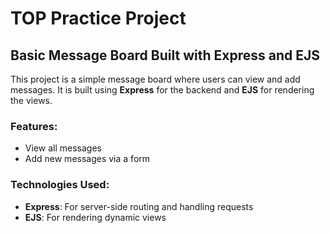 # TOP Practice Project

## Basic Message Board Built with Express and EJS

This project is a simple message board where users can view and add messages. It is built using **Express** for the backend and **EJS** for rendering the views.

### Features:

- View all messages
- Add new messages via a form

### Technologies Used:

- **Express**: For server-side routing and handling requests
- **EJS**: For rendering dynamic views
